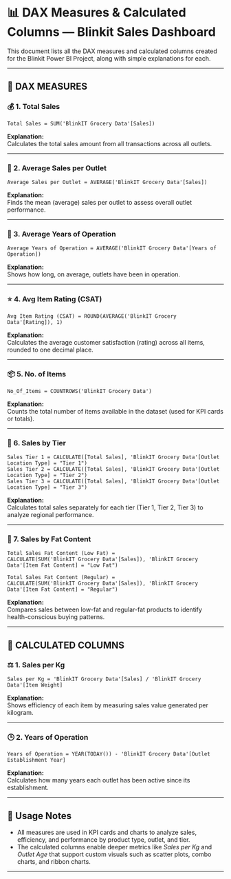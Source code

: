 # 📊 DAX Measures & Calculated Columns — Blinkit Sales Dashboard

This document lists all the DAX measures and calculated columns created for the Blinkit Power BI Project, along with simple explanations for each.  

---

## 🧮 DAX MEASURES

### 💰 1. Total Sales
```DAX
Total Sales = SUM('BlinkIT Grocery Data'[Sales])
```
**Explanation:**  
Calculates the total sales amount from all transactions across all outlets.

---

### 🏬 2. Average Sales per Outlet
```DAX
Average Sales per Outlet = AVERAGE('BlinkIT Grocery Data'[Sales])
```
**Explanation:**  
Finds the mean (average) sales per outlet to assess overall outlet performance.

---

### 📆 3. Average Years of Operation
```DAX
Average Years of Operation = AVERAGE('BlinkIT Grocery Data'[Years of Operation])
```
**Explanation:**  
Shows how long, on average, outlets have been in operation.

---

### ⭐ 4. Avg Item Rating (CSAT)
```DAX
Avg Item Rating (CSAT) = ROUND(AVERAGE('BlinkIT Grocery Data'[Rating]), 1)
```
**Explanation:**  
Calculates the average customer satisfaction (rating) across all items, rounded to one decimal place.

---

### 📦 5. No. of Items
```DAX
No_Of_Items = COUNTROWS('BlinkIT Grocery Data')
```
**Explanation:**  
Counts the total number of items available in the dataset (used for KPI cards or totals).

---

### 🌆 6. Sales by Tier
```DAX
Sales Tier 1 = CALCULATE([Total Sales], 'BlinkIT Grocery Data'[Outlet Location Type] = "Tier 1")
Sales Tier 2 = CALCULATE([Total Sales], 'BlinkIT Grocery Data'[Outlet Location Type] = "Tier 2")
Sales Tier 3 = CALCULATE([Total Sales], 'BlinkIT Grocery Data'[Outlet Location Type] = "Tier 3")
```
**Explanation:**  
Calculates total sales separately for each tier (Tier 1, Tier 2, Tier 3) to analyze regional performance.

---

### 🥛 7. Sales by Fat Content
```DAX
Total Sales Fat Content (Low Fat) =
CALCULATE(SUM('BlinkIT Grocery Data'[Sales]), 'BlinkIT Grocery Data'[Item Fat Content] = "Low Fat")

Total Sales Fat Content (Regular) =
CALCULATE(SUM('BlinkIT Grocery Data'[Sales]), 'BlinkIT Grocery Data'[Item Fat Content] = "Regular")
```
**Explanation:**  
Compares sales between low-fat and regular-fat products to identify health-conscious buying patterns.

---

## 🧾 CALCULATED COLUMNS

### ⚖️ 1. Sales per Kg
```DAX
Sales per Kg = 'BlinkIT Grocery Data'[Sales] / 'BlinkIT Grocery Data'[Item Weight]
```
**Explanation:**  
Shows efficiency of each item by measuring sales value generated per kilogram.

---

### 🕒 2. Years of Operation
```DAX
Years of Operation = YEAR(TODAY()) - 'BlinkIT Grocery Data'[Outlet Establishment Year]
```
**Explanation:**  
Calculates how many years each outlet has been active since its establishment.

---

## 🎯 Usage Notes
- All measures are used in KPI cards and charts to analyze sales, efficiency, and performance by product type, outlet, and tier.  
- The calculated columns enable deeper metrics like *Sales per Kg* and *Outlet Age* that support custom visuals such as scatter plots, combo charts, and ribbon charts.

---

